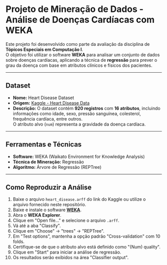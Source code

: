 # Projeto de Mineração de Dados - Análise de Doenças Cardíacas com WEKA

Este projeto foi desenvolvido como parte da avaliação da disciplina de **Tópicos Especiais em Computação I**.  
O objetivo foi utilizar o software **WEKA** para analisar um conjunto de dados sobre doenças cardíacas, aplicando a técnica de **regressão** para prever o grau da doença com base em atributos clínicos e físicos dos pacientes.

---

## Dataset

- **Nome:** Heart Disease Dataset  
- **Origem:** [Kaggle - Heart Disease Data](https://www.kaggle.com/datasets/redwankarimsony/heart-disease-data)  
- **Descrição:** O dataset contém **920 registros** com **16 atributos**, incluindo informações como idade, sexo, pressão sanguínea, colesterol, frequência cardíaca, entre outros.  
  O atributo alvo (`num`) representa a gravidade da doença cardíaca.

---

## Ferramentas e Técnicas

- **Software:** WEKA (Waikato Environment for Knowledge Analysis)  
- **Técnica de Mineração:** Regressão  
- **Algoritmo:** Árvore de Regressão (REPTree)

---

## Como Reproduzir a Análise

1. Baixe o arquivo `heart_disease.arff` do link do Kaggle ou utilize o arquivo fornecido neste repositório.
2. Baixe e instale o software **[WEKA](https://www.cs.waikato.ac.nz/ml/weka/downloading.html)**.
3. Abra o **WEKA Explorer**.
4. Clique em "Open file..." e selecione o arquivo `.arff`.
5. Vá até a aba "Classify".
6. Clique em "Choose" → "trees" → "REPTree".
7. Em "Test options", mantenha a opção padrão "Cross-validation" com 10 folds.
8. Certifique-se de que o atributo alvo está definido como "(Num) quality".
9. Clique em "Start" para iniciar a análise de regressão.
10. Os resultados serão exibidos na área "Classifier output".
